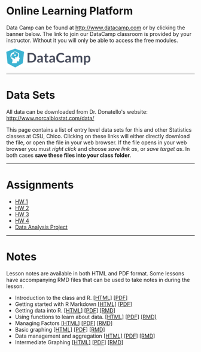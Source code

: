 
<br><br> 

# Online Learning Platform

Data Camp can be found at http://www.datacamp.com or by clicking the banner below.
The link to join our DataCamp classroom is provided by your instructor. 
Without it you will only be able to access the free modules. 

<a href="http://www.datacamp.com"> 
  <img src="datacamp.png" alt="Data Camp" style="width:225px;height:50px;">
</a>


----


# Data Sets

All data can be downloaded from Dr. Donatello's website: http://www.norcalbiostat.com/data/

This page contains a list of entry level data sets for this and other Statistics classes at CSU, Chico. Clicking on these links will either directly download the file, or open the file in your web browser. If the file opens in your web browser you must _right click_ and choose _save link as_, or _save target as_. In both cases **save these files into your class folder**. 

----

# Assignments

* [HW 1](hw/hw1.Rmd)
* [HW 2](hw/hw2.Rmd)
* [HW 3](hw/hw3.Rmd)
* [HW 4](hw/hw4.Rmd)
* [Data Analysis Project](hw/EDA_instructions_withPR.html)

---

# Notes
Lesson notes are available in both HTML and PDF format. Some lessons have accompanying RMD files that can be used to take notes in during the lesson. 

* Introduction to the class and R.      [[HTML]](notes/01_intro.html)     [[PDF]](notes/01_intro.pdf)
* Getting started with R Markdown       [[HTML]](notes/02_rmd.html)       [[PDF]](notes/02_rmd.pdf)
* Getting data into R.                  [[HTML]](notes/03_import.html)    [[PDF]](notes/03_import.pdf)    [[RMD]](notes/03_import_notes.Rmd)
* Using functions to learn about data.  [[HTML]](notes/04_fun_dm.html)    [[PDF]](notes/04_fun_dm.pdf)    [[RMD]](notes/04_fun_dm_notes.Rmd) 
* Managing Factors                      [[HTML]](notes/05_factors.html)   [[PDF]](notes/05_factors.pdf)   [[RMD]](notes/05_factors_notes.Rmd) 
* Basic graphing                        [[HTML]](notes/06_plots.html)     [[PDF]](notes/06_plots.pdf)     [[RMD]](notes/06_plots_notes.Rmd) 
* Data management and aggregation       [[HTML]](notes/07_dplyr.html)     [[PDF]](notes/07_dplyr.pdf)     [[RMD]](notes/07_dplyr_notes.Rmd) 
* Intermediate Graphing                 [[HTML]](notes/08_plots2.html)    [[PDF]](notes/08_plots2.pdf)    [[RMD]](notes/08_plots2_notes.Rmd) 



